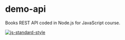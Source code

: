 # demo-api
Books REST API coded in Node.js for JavaScript course.

[![js-standard-style](https://cdn.rawgit.com/feross/standard/master/badge.svg)](http://standardjs.com)
